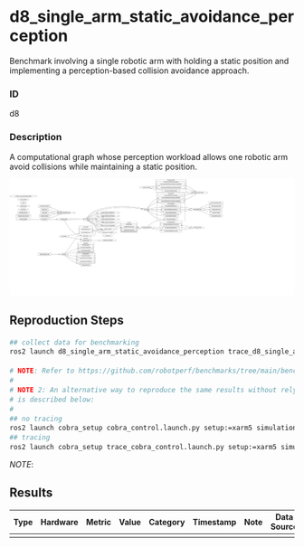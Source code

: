 # d8_single_arm_static_avoidance_perception

Benchmark involving a single robotic arm with holding a static position and implementing a perception-based collision avoidance approach.

### ID
d8

### Description
A computational graph whose perception workload allows one robotic arm avoid collisions while maintaining a static position.

![](../../../imgs/d8_single_arm_static_avoidance_perception.svg)

## Reproduction Steps

```bash
## collect data for benchmarking
ros2 launch d8_single_arm_static_avoidance_perception trace_d8_single_arm_static_avoidance_perception.launch.py

# NOTE: Refer to https://github.com/robotperf/benchmarks/tree/main/benchmarks/manipulation/d8_single_arm_static_avoidance_perception and review the launch files for more details.
#
# NOTE 2: An alternative way to reproduce the same results without relying on the launch files of this package
# is described below:
#
## no tracing
ros2 launch cobra_setup cobra_control.launch.py setup:=xarm5 simulation:=true | highlight
## tracing
ros2 launch cobra_setup trace_cobra_control.launch.py setup:=xarm5 simulation:=true | highlight
```

*NOTE*: 

## Results

| Type | Hardware | Metric | Value | Category | Timestamp | Note | Data Source |
| --- | --- | --- | --- | --- | --- | --- | --- |
| | | |  | |  | |  |
